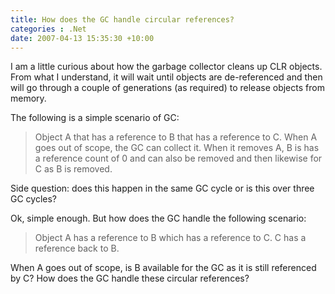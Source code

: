 ```yaml
---
title: How does the GC handle circular references?
categories : .Net
date: 2007-04-13 15:35:30 +10:00
---
```


I am a little curious about how the garbage collector cleans up CLR objects. From what I understand, it will wait until objects are de-referenced and then will go through a couple of generations (as required) to release objects from memory. 

The following is a simple scenario of GC:

> Object A that has a reference to B that has a reference to C. When A goes out of scope, the GC can collect it. When it removes A, B is has a reference count of 0 and can also be removed and then likewise for C as B is removed. 

Side question: does this happen in the same GC cycle or is this over three GC cycles?

Ok, simple enough. But how does the GC handle the following scenario:

> Object A has a reference to B which has a reference to C. C has a reference back to B. 

When A goes out of scope, is B available for the GC as it is still referenced by C? How does the GC handle these circular references?


